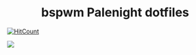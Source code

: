 <div align="center">
    <h1>bspwm Palenight dotfiles</h1>
</div>

[![HitCount](http://hits.dwyl.com/yurywektorovich/dotfiles.svg)](http://hits.dwyl.com/yurywektorovich/dotfiles)

![](/pictures/rice/_03.png)
